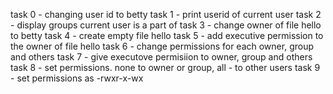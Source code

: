 task 0 - changing user id to betty
task 1 - print userid of current user
task 2 - display groups current user is a part of
task 3 - change owner of file hello to betty
task 4 - create empty file hello
task 5 - add executive permission to the owner of file hello
task 6 - change permissions for each owner, group and others
task 7 - give executove permisiion to owner, group and others
task 8 - set permissions. none to owner or group, all - to other users
task 9 - set permissions as -rwxr-x-wx
